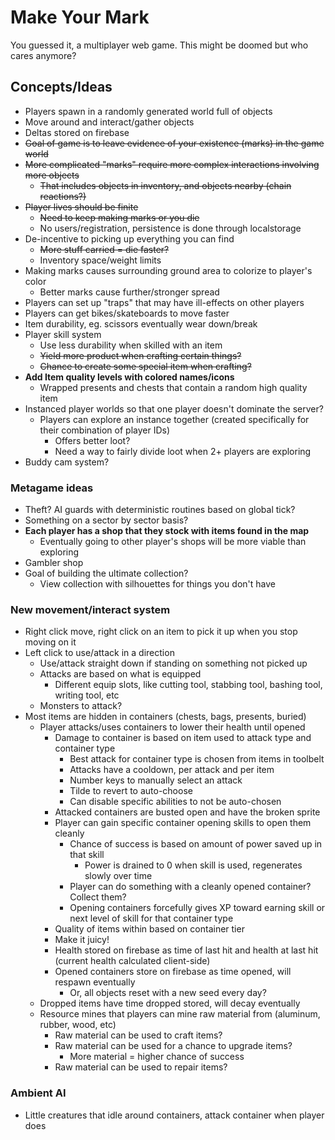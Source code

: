 # Make Your Mark
You guessed it, a multiplayer web game. This might be doomed but who cares anymore?

## Concepts/Ideas

- Players spawn in a randomly generated world full of objects
- Move around and interact/gather objects
- Deltas stored on firebase
- ~~Goal of game is to leave evidence of your existence (marks) in the game world~~
- ~~More complicated "marks" require more complex interactions involving more objects~~
  - ~~That includes objects in inventory, and objects nearby (chain reactions?)~~
- ~~Player lives should be finite~~
  - ~~Need to keep making marks or you die~~
  - No users/registration, persistence is done through localstorage
- De-incentive to picking up everything you can find
  - ~~More stuff carried = die faster?~~
  - Inventory space/weight limits
- Making marks causes surrounding ground area to colorize to player's color
  - Better marks cause further/stronger spread
- Players can set up "traps" that may have ill-effects on other players
- Players can get bikes/skateboards to move faster
- Item durability, eg. scissors eventually wear down/break
- Player skill system
  - Use less durability when skilled with an item
  - ~~Yield more product when crafting certain things?~~
  - ~~Chance to create some special item when crafting?~~
- **Add Item quality levels with colored names/icons**
  - Wrapped presents and chests that contain a random high quality item
- Instanced player worlds so that one player doesn't dominate the server?
  - Players can explore an instance together (created specifically for their combination of player IDs)
    - Offers better loot?
    - Need a way to fairly divide loot when 2+ players are exploring
- Buddy cam system?

### Metagame ideas

- Theft? AI guards with deterministic routines based on global tick?
- Something on a sector by sector basis?
- **Each player has a shop that they stock with items found in the map**
  - Eventually going to other player's shops will be more viable than exploring
- Gambler shop
- Goal of building the ultimate collection?
  - View collection with silhouettes for things you don't have
  
### New movement/interact system

- Right click move, right click on an item to pick it up when you stop moving on it
- Left click to use/attack in a direction
  - Use/attack straight down if standing on something not picked up
  - Attacks are based on what is equipped
    - Different equip slots, like cutting tool, stabbing tool, bashing tool, writing tool, etc
  - Monsters to attack?
- Most items are hidden in containers (chests, bags, presents, buried)
  - Player attacks/uses containers to lower their health until opened
    - Damage to container is based on item used to attack type and container type
      - Best attack for container type is chosen from items in toolbelt
      - Attacks have a cooldown, per attack and per item
      - Number keys to manually select an attack
      - Tilde to revert to auto-choose
      - Can disable specific abilities to not be auto-chosen
    - Attacked containers are busted open and have the broken sprite
    - Player can gain specific container opening skills to open them cleanly
      - Chance of success is based on amount of power saved up in that skill
        - Power is drained to 0 when skill is used, regenerates slowly over time
      - Player can do something with a cleanly opened container? Collect them?
      - Opening containers forcefully gives XP toward earning skill or next level of skill for that container type
    - Quality of items within based on container tier
    - Make it juicy!
    - Health stored on firebase as time of last hit and health at last hit (current health calculated client-side)
    - Opened containers store on firebase as time opened, will respawn eventually
      - Or, all objects reset with a new seed every day?
  - Dropped items have time dropped stored, will decay eventually
  - Resource mines that players can mine raw material from (aluminum, rubber, wood, etc)
    - Raw material can be used to craft items?
    - Raw material can be used for a chance to upgrade items?
      - More material = higher chance of success
    - Raw material can be used to repair items?

### Ambient AI

- Little creatures that idle around containers, attack container when player does